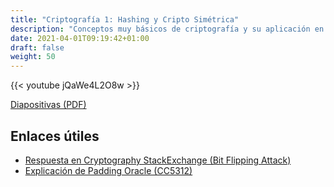 ```yaml
---
title: "Criptografía 1: Hashing y Cripto Simétrica"
description: "Conceptos muy básicos de criptografía y su aplicación en problemas de CTF"
date: 2021-04-01T09:19:42+01:00
draft: false
weight: 50
---
```


{{< youtube jQaWe4L2O8w >}}

[Diapositivas (PDF)](cripto-1.pdf)

## Enlaces útiles

* [Respuesta en Cryptography StackExchange (Bit Flipping Attack)](https://crypto.stackexchange.com/questions/66085/bit-flipping-attack-on-cbc-mode)
* [Explicación de Padding Oracle (CC5312)](https://users.dcc.uchile.cl/~eriveros/cc5312/anexos/padding-oracle/)